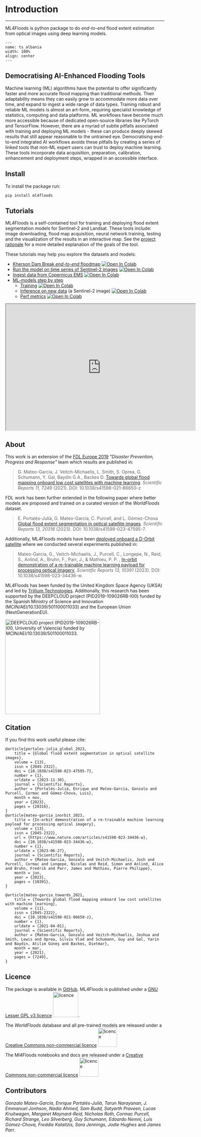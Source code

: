 # Introduction

---
ML4Floods is python package to do *end-to-end* flood extent estimation from optical images using deep learning models.

```{figure} ./ml4ops/ts_albania.gif
---
name: ts_albania
width: 100%
align: center
---
```

## Democratising AI-Enhanced Flooding Tools

Machine learning (ML) algorithms have the potential to offer significantly faster and more accurate flood mapping than traditional methods. Their adaptability means they can easily grow to accommodate more data over time, and expand to ingest a wide range of data types.  Training robust and reliable ML models is almost an art-form, requiring specialist knowledge of statistics, computing and data platforms. ML workflows have become much more accessible because of dedicated open-source libraries like PyTorch and TensorFlow. However, there are a myriad of subtle pitfalls associated with training and deploying ML models - these can produce deeply skewed results that still appear reasonable to the untrained eye. Democratising end-to-end integrated AI workflows avoids these pitfalls by creating a series of linked tools that non-ML expert users can trust to deploy machine learning. These tools incorporate data acquisition, preparation, calibration, enhancement and deployment steps, wrapped in an accessible interface. 

## Install

To install the package run:

```
pip install ml4floods
```

## Tutorials

ML4Floods is a self-contained tool for training and deploying flood extent segmentation models for Sentinel-2 and Landsat. These tools include: image downloading, flood map acquisition, neural network training, testing and the visualization of the results in an interactive map. 
 See the [project rationale](./intro/introduction.md) for a more detailed explanation of the goals of the tool.

These tutorials may help you explore the datasets and models:
* [Kherson Dam Break *end-to-end* floodmap](https://spaceml-org.github.io/ml4floods/content/ml4ops/HOWTO_postprocess_inference.html) [![Open In Colab](https://colab.research.google.com/assets/colab-badge.svg)](https://colab.research.google.com/github/spaceml-org/ml4floods/blob/main/jupyterbook/content/ml4ops/HOWTO_postprocess_inference.ipynb)
* [Run the model on time series of Sentinel-2 images](https://spaceml-org.github.io/ml4floods/content/ml4ops/HOWTO_inference_on_image_time_series.html) [![Open In Colab](https://colab.research.google.com/assets/colab-badge.svg)](https://colab.research.google.com/github/spaceml-org/ml4floods/blob/main/jupyterbook/content/ml4ops/HOWTO_inference_on_image_time_series.ipynb)
* [Ingest data from Copernicus EMS](https://spaceml-org.github.io/ml4floods/content/prep/full_data_ingest.html)  [![Open In Colab](https://colab.research.google.com/assets/colab-badge.svg)](https://colab.research.google.com/github/spaceml-org/ml4floods/blob/main/jupyterbook/content/prep/full_data_ingest.ipynb)
* [ML-models step by step](https://spaceml-org.github.io/ml4floods/content/ml_overview.html)
    * [Training](https://spaceml-org.github.io/ml4floods/content/ml4ops/HOWTO_Train_models.html) [![Open In Colab](https://colab.research.google.com/assets/colab-badge.svg)](https://colab.research.google.com/github/spaceml-org/ml4floods/blob/main/jupyterbook/content/ml4ops/HOWTO_Train_models.ipynb)
    * [Inference on new data](https://spaceml-org.github.io/ml4floods/content/ml4ops/HOWTO_Run_Inference_on_new_data.html) (a Sentinel-2 image) [![Open In Colab](https://colab.research.google.com/assets/colab-badge.svg)](https://colab.research.google.com/github/spaceml-org/ml4floods/blob/main/jupyterbook/content/ml4ops/HOWTO_Run_Inference_on_new_data.ipynb)
    * [Perf metrics](https://spaceml-org.github.io/ml4floods/content/ml4ops/HOWTO_performance_metrics_workflow.html) [![Open In Colab](https://colab.research.google.com/assets/colab-badge.svg)](https://colab.research.google.com/github/spaceml-org/ml4floods/blob/main/jupyterbook/content/ml4ops/HOWTO_performance_metrics_workflow.ipynb)

<iframe width="600" height="400"
src="https://www.youtube.com/embed/wMLuHf9s9zk?autoplay=0">
</iframe>
 
## About 

This work is an extension of the [FDL Europe 2019](https://fdleurope.org/) *"Disaster Prevention, Progress and Response"* team which results are published in:
 
 > G. Mateo-Garcia, J. Veitch-Michaelis, L. Smith, S. Oprea, G. Schumann, Y. Gal, Baydin G.A., Backes D.  [Towards global flood mapping onboard low cost satellites with machine learning](https://www.nature.com/articles/s41598-021-86650-z). _Scientific Reports 11, 7249_ (2021). DOI: 10.1038/s41598-021-86650-z

FDL work has been further extended in the following paper where better models are proposed and trained on a curated version of the *WorldFloods* dataset.

> E. Portalés-Julià, G. Mateo-García, C. Purcell, and L. Gómez-Chova [Global flood extent segmentation in optical satellite images](https://www.nature.com/articles/s41598-023-47595-7). _Scientific Reports 13, 20316_ (2023). DOI: 10.1038/s41598-023-47595-7.

Additionally, ML4Floods models have been [deployed onboard a D-Orbit satellite](https://philab.esa.int/esa-explores-cognitive-computing-in-space-with-fdl-breakthrough-experiments/) where we conducted several experiments published in:

> Mateo-Garcia, G., Veitch-Michaelis, J., Purcell, C., Longepe, N., Reid, S., Anlind, A., Bruhn, F., Parr, J., & Mathieu, P. P. , [In-orbit demonstration of a re-trainable machine learning payload for processing optical imagery](https://www.nature.com/articles/s41598-023-34436-w),  _Scientific Reports 13, 10391_ (2023). DOI: 10.1038/s41598-023-34436-w.

ML4Floods has been funded by the United Kingdom Space Agency (UKSA) and led by [Trillium Technologies](http://trillium.tech/). Additionally, this research has been supported by the DEEPCLOUD project (PID2019-109026RB-I00) funded by the Spanish Ministry of Science and Innovation (MCIN/AEI/10.13039/501100011033) and the European Union (NextGenerationEU).

<img width="300" title="DEEPCLOUD project (PID2019-109026RB-I00, University of Valencia) funded by MCIN/AEI/10.13039/501100011033." alt="DEEPCLOUD project (PID2019-109026RB-I00, University of Valencia) funded by MCIN/AEI/10.13039/501100011033." src="https://www.uv.es/chovago/logos/logoMICIN.jpg">

 ## Citation
 
 If you find this work useful please cite:

```
@article{portales-julia_global_2023,
	title = {Global flood extent segmentation in optical satellite images},
	volume = {13},
	issn = {2045-2322},
	doi = {10.1038/s41598-023-47595-7},
	number = {1},
	urldate = {2023-11-30},
	journal = {Scientific Reports},
	author = {Portalés-Julià, Enrique and Mateo-García, Gonzalo and Purcell, Cormac and Gómez-Chova, Luis},
	month = nov,
	year = {2023},
	pages = {20316},
}
@article{mateo-garcia_inorbit_2023,
	title = {In-orbit demonstration of a re-trainable machine learning payload for processing optical imagery},
	volume = {13},
	issn = {2045-2322},
	url = {https://www.nature.com/articles/s41598-023-34436-w},
	doi = {10.1038/s41598-023-34436-w},
	number = {1},
	urldate = {2023-06-27},
	journal = {Scientific Reports},
	author = {Mateo-Garcia, Gonzalo and Veitch-Michaelis, Josh and Purcell, Cormac and Longepe, Nicolas and Reid, Simon and Anlind, Alice and Bruhn, Fredrik and Parr, James and Mathieu, Pierre Philippe},
	month = jun,
	year = {2023},
	pages = {10391},
}

@article{mateo-garcia_towards_2021,
	title = {Towards global flood mapping onboard low cost satellites with machine learning},
	volume = {11},
	issn = {2045-2322},
	doi = {10.1038/s41598-021-86650-z},
	number = {1},
	urldate = {2021-04-01},
	journal = {Scientific Reports},
	author = {Mateo-Garcia, Gonzalo and Veitch-Michaelis, Joshua and Smith, Lewis and Oprea, Silviu Vlad and Schumann, Guy and Gal, Yarin and Baydin, Atılım Güneş and Backes, Dietmar},
	month = mar,
	year = {2021},
	pages = {7249},
}
```

## Licence
The package is available in [GitHub](https://github.com/spaceml-org/ml4floods). ML4Floods is published under a [GNU Lesser GPL v3 licence](https://www.gnu.org/licenses/lgpl-3.0.en.html) <img src="https://www.gnu.org/graphics/lgplv3-88x31.png" alt="licence" width="80">.

The *WorldFloods* database and all pre-trained models are released under a [Creative Commons non-commercial licence](https://creativecommons.org/licenses/by-nc/4.0/legalcode.txt) 
<img src="https://mirrors.creativecommons.org/presskit/buttons/88x31/png/by-nc.png" alt="licence" width="60"/>

The Ml4Floods notebooks and docs are released under a [Creative Commons non-commercial licence](https://creativecommons.org/licenses/by-nc/4.0/legalcode.txt) 
<img src="https://mirrors.creativecommons.org/presskit/buttons/88x31/png/by-nc.png" alt="licence" width="60"/>

 ## Contributors
 
 *Gonzalo Mateo-García*, *Enrique Portalés-Julià*, *Tarun Narayanan*, *J. Emmanuel Jonhson*, *Nadia Ahmed, Sam Budd, Satyarth Praveen, Lucas Kruitwagen, Margaret Maynard-Reid, Nicholas Roth, Cormac Purcell, Richard Strange, Leo Silverberg, Guy Schumann, Edoardo Nemni, Luis Gómez-Chova, Freddie Kalaitzis, Sara Jennings, Jodie Hughes* and *James Parr*.